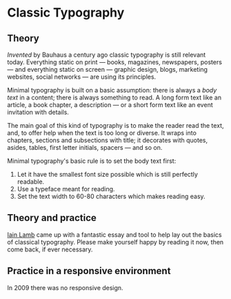 # Classic Typography

## Theory

*Invented* by Bauhaus a century ago classic typography is still relevant today. Everything static on print &mdash; books, magazines, newspapers, posters &mdash; and everything static on screen &mdash; graphic design, blogs, marketing websites, social networks &mdash; are using its principles.

Minimal typography is built on a basic assumption: there is always a *body text* in a content; there is always something to read. A long form text like an article, a book chapter, a description &mdash; or a short form text like an event invitation with details.

The main goal of this kind of typography is to make the reader read the text, and, to offer help when the text is too long or diverse. It wraps into chapters, sections and subsections with title; it decorates with quotes, asides, tables, first letter initials, spacers &mdash; and so on.

Minimal typography's basic rule is to set the body text first:

1. Let it have the smallest font size possible which is still perfectly readable.
2. Use a typeface meant for reading.
3. Set the text width to 60-80 characters which makes reading easy.


## Theory and practice

[Iain Lamb](http://lamb.cc/typograph/) came up with a fantastic essay and tool to help lay out the basics of classical typography. Please make yourself happy by reading it now, then come back, if ever necessary.

## Practice in a responsive environment

In 2009 there was no responsive design. 
